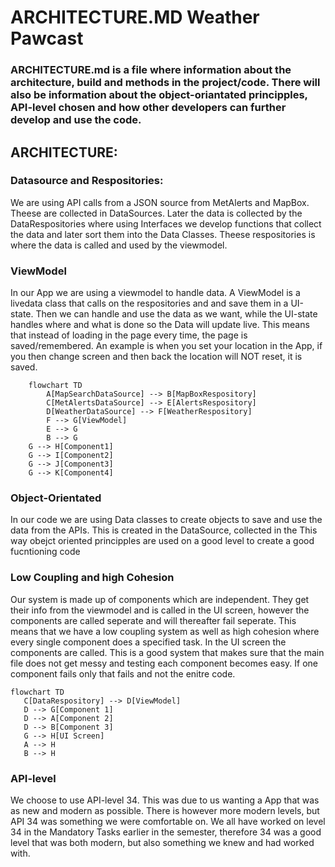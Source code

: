 
# ARCHITECTURE.MD Weather Pawcast
### ARCHITECTURE.md is a file where information about the architecture, build and methods in the project/code. There will also be information about the object-oriantated principples, API-level chosen and how other developers can further develop and use the code.

## ARCHITECTURE: 
### Datasource and Respositories:
We are using API calls from a JSON source from MetAlerts and MapBox. Theese are collected in DataSources. Later the data is collected by the DataRespositories where using Interfaces we develop functions that collect the data and later sort them into  the Data Classes. Theese respositories is where the data is called and used by the viewmodel. 

### ViewModel
In our App we are using a viewmodel to handle data. A ViewModel is a livedata class that calls on the respositories and and save them in a UI-state. Then we can handle and use the data as we want, while the UI-state handles where and what is done so the Data will update live. This means that instead of loading in the page every time, the page is saved/remembered. An example is when you set your location in the App, if you then change screen and then back the location will NOT reset, it is saved.

```mermaid
    flowchart TD
        A[MapSearchDataSource] --> B[MapBoxRespository]
        C[MetAlertsDataSource] --> E[AlertsRespository]
        D[WeatherDataSource] --> F[WeatherRespository]
        F --> G[ViewModel]
        E --> G
        B --> G
    G --> H[Component1]
    G --> I[Component2]
    G --> J[Component3]
    G --> K[Component4]  
```
### Object-Orientated
In our code we are using Data classes to create objects to save and use the data from the APIs. This is created in the DataSource, collected in the This way obejct oriented principples are used on a good level to create a good fucntioning code

### Low Coupling and high Cohesion
Our system is made up of components which are independent. They get their info from the viewmodel and is called in the UI screen, however the components are called seperate and will thereafter fail seperate. This means that we have a low coupling system as well as high cohesion where every single component does a specified task. In the UI screen the components are called. This is a good system that makes sure that the main file does not get messy and testing each component becomes easy. If one component fails only that fails and not the enitre code.
 ```mermaid
flowchart TD
    C[DataRespository] --> D[ViewModel]
    D --> G[Component 1]
    D --> A[Component 2]
    D --> B[Component 3]
    G --> H[UI Screen]
    A --> H
    B --> H
```

### API-level
We choose to use API-level 34. This was due to us wanting a App that was as new and modern as possible. There is however more modern levels, but API 34 was something we were comfortable on. We all have worked on level 34 in the Mandatory Tasks earlier in the semester, therefore 34 was a good level that was both modern, but also something we knew and had worked with.

